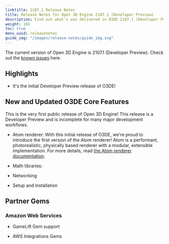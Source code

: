 ```yaml
---
linktitle: 2107.1 Release Notes
title: Release Notes for Open 3D Engine 2107.1 (Developer Preview)
description: Find out what's was delivered in O3DE 2107.1 (Developer Preview).
weight: 101
toc: true
menu_uuid: releasenotes
guide_img: "/images/release-notes/guide_img.svg"
---
```


The current version of Open 3D Engine is 2107.1 (Developer Preview). Check out the [known issues](2107-1-known-issues.md) here.

## Highlights

* It's the initial Developer Preview release of O3DE!

## New and Updated O3DE Core Features

This is the very first public release of Open 3D Engine! This release is a Developer Preview and is incomplete for many major development workflows.

* Atom renderer: With this initial release of O3DE, we're proud to introduce the first version of the Atom renderer! Atom is a performant, photorealistic, physically based renderer with a modular, extensible implementation. For more details, read [the Atom renderer documentation](./atom/).

* Math libraries:

* Networking

* Setup and installation 

## Partner Gems

### Amazon Web Services

* GameLift Gem support

* AWS Integrations Gems
